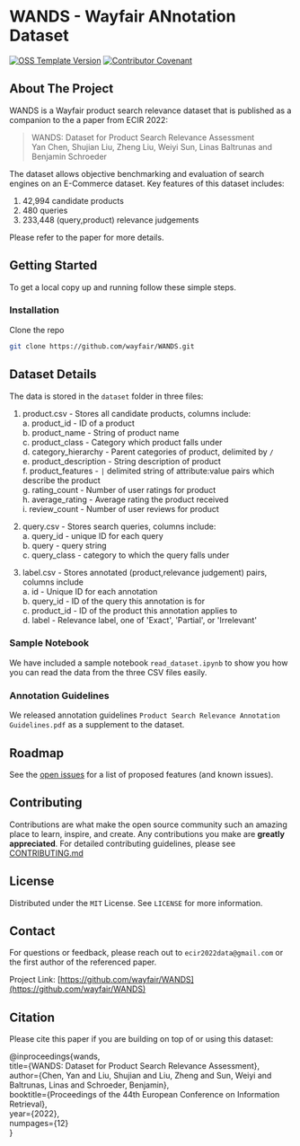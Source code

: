 # WANDS - Wayfair ANnotation Dataset

[![OSS Template Version](https://img.shields.io/badge/OSS%20Template-0.3.5-7f187f.svg)](https://github.com/wayfair/WANDS/CHANGELOG.md)
[![Contributor Covenant](https://img.shields.io/badge/Contributor%20Covenant-2.0-4baaaa.svg)](CODE_OF_CONDUCT.md)

## About The Project

WANDS is a Wayfair product search relevance dataset that is published as a companion to the a paper from ECIR 2022:

> WANDS: Dataset for Product Search Relevance Assessment  
> Yan Chen, Shujian Liu, Zheng Liu, Weiyi Sun, Linas Baltrunas and Benjamin Schroeder

The dataset allows objective benchmarking and evaluation of search engines on an E-Commerce dataset. Key features of this dataset includes:

1. 42,994 candidate products
2. 480 queries
3. 233,448 (query,product) relevance judgements

Please refer to the paper for more details.

## Getting Started

To get a local copy up and running follow these simple steps.

### Installation

Clone the repo

   ```sh
   git clone https://github.com/wayfair/WANDS.git
   ```

## Dataset Details

The data is stored in the ```dataset``` folder in three files:

1. product.csv - Stores all candidate products, columns include:  
   a. product_id - ID of a product  
   b. product_name - String of product name  
   c. product_class - Category which product falls under  
   d. category_hierarchy - Parent categories of product, delimited by ```/```  
   e. product_description - String description of product  
   f. product_features -  ```|``` delimited string of attribute:value pairs which describe the product  
   g. rating_count - Number of user ratings for product  
   h. average_rating - Average rating the product received  
   i. review_count - Number of user reviews for product  

2. query.csv - Stores search queries, columns include:  
   a. query_id - unique ID for each query  
   b. query - query string  
   c. query_class - category to which the query falls under  

3. label.csv - Stores annotated (product,relevance judgement) pairs, columns include  
   a. id - Unique ID for each annotation  
   b. query_id - ID of the query this annotation is for  
   c. product_id - ID of the product this annotation applies to  
   d. label - Relevance label, one of 'Exact', 'Partial', or 'Irrelevant'  

### Sample Notebook

We have included a sample notebook ```read_dataset.ipynb``` to show you how you can read the data from the three CSV files easily.

### Annotation Guidelines

We released annotation guidelines ```Product Search Relevance Annotation Guidelines.pdf``` as a supplement to the dataset.

## Roadmap

See the [open issues](https://github.com/wayfair/WANDS/issues) for a list of proposed features (and known issues).

## Contributing

Contributions are what make the open source community such an amazing place to learn, inspire, and create. Any contributions you make are **greatly appreciated**. For detailed contributing guidelines, please see [CONTRIBUTING.md](CONTRIBUTING.md)

## License

Distributed under the `MIT` License. See `LICENSE` for more information.

## Contact

For questions or feedback, please reach out to `ecir2022data@gmail.com` or the first author of the referenced paper.

Project Link: [https://github.com/wayfair/WANDS](https://github.com/wayfair/WANDS)

## Citation

Please cite this paper if you are building on top of or using this dataset:

@inproceedings{wands,  
  title={WANDS: Dataset for Product Search Relevance Assessment},  
  author={Chen, Yan and Liu, Shujian and Liu, Zheng and Sun, Weiyi and Baltrunas, Linas and Schroeder, Benjamin},  
  booktitle={Proceedings of the 44th European Conference on Information Retrieval},  
  year={2022},  
  numpages={12}  
}
